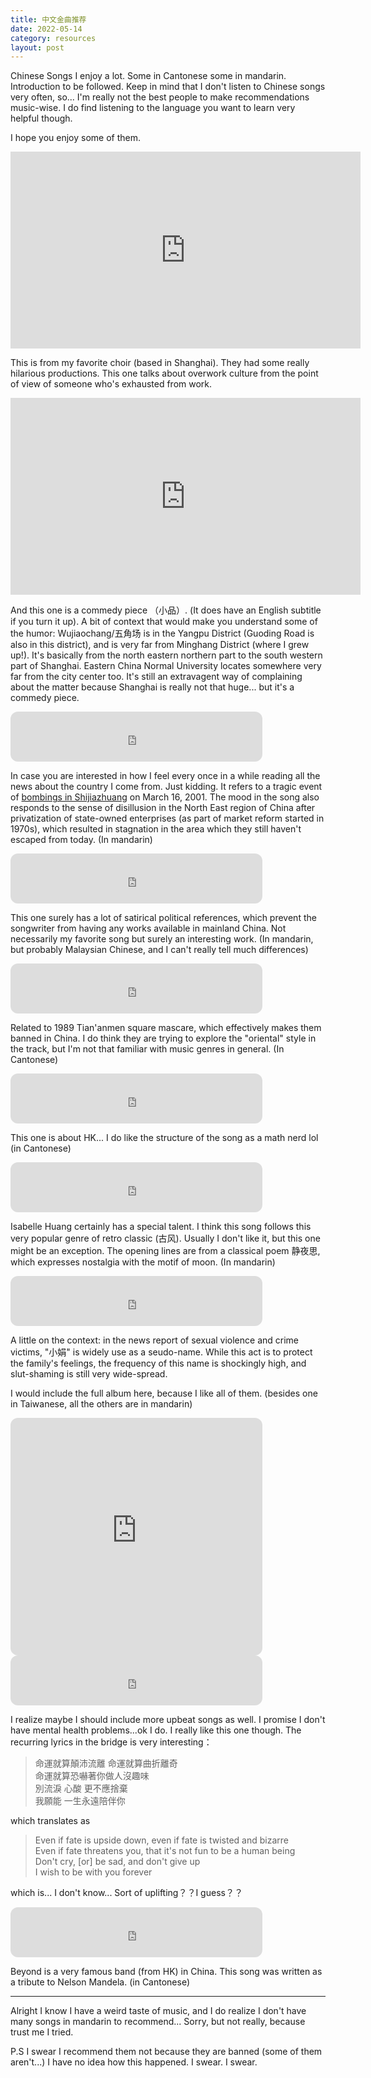 ```yaml
---
title: 中文金曲推荐
date: 2022-05-14
category: resources
layout: post
---
```


Chinese Songs I enjoy a lot. Some in Cantonese some in mandarin. Introduction to be followed. Keep in mind that I don't listen to Chinese songs very often, so... I'm really not the best people to make recommendations music-wise. I do find listening to the language you want to learn very helpful though. 

I hope you enjoy some of them. 

<iframe width="560" height="315" src="https://www.youtube-nocookie.com/embed/XFaQwZyPOZQ" title="YouTube video player" frameborder="0" allow="accelerometer; autoplay; clipboard-write; encrypted-media; gyroscope; picture-in-picture" allowfullscreen></iframe>

This is from my favorite choir (based in Shanghai). They had some really hilarious productions. This one talks about overwork culture from the point of view of someone who's exhausted from work. 

<iframe width="560" height="315" src="https://www.youtube-nocookie.com/embed/fR85tjpcf34" title="YouTube video player" frameborder="0" allow="accelerometer; autoplay; clipboard-write; encrypted-media; gyroscope; picture-in-picture" allowfullscreen></iframe>

And this one is a commedy piece （小品）. (It does have an English subtitle if you turn it up). A bit of context that would make you understand some of the humor: Wujiaochang/五角场 is in the Yangpu District (Guoding Road is also in this district), and is very far from Minghang District (where I grew up!). It's basically from the north eastern northern part to the south western part of Shanghai. Eastern China Normal University locates somewhere very far from the city center too. It's still an extravagent way of complaining about the matter because Shanghai is really not that huge... but it's a commedy piece.

<iframe style="border-radius:12px" src="https://open.spotify.com/embed/track/2oSyibxNEOnHUYh1J0xNYX?utm_source=generator" width="80%" height="80" frameBorder="0" allowfullscreen="" allow="autoplay; clipboard-write; encrypted-media; fullscreen; picture-in-picture"></iframe>

In case you are interested in how I feel every once in a while reading all the news about the country I come from. Just kidding. It refers to a tragic event of [bombings in Shijiazhuang](https://en.wikipedia.org/wiki/Shijiazhuang_bombings) on March 16, 2001. The mood in the song also responds to the sense of disillusion in the North East region of China after privatization of state-owned enterprises (as part of market reform started in 1970s), which resulted in stagnation in the area which they still haven't escaped from today. (In mandarin)

<iframe style="border-radius:12px" src="https://open.spotify.com/embed/track/4SQxzEwMRZcLl4XSDoWCL5?utm_source=generator" width="80%" height="80" frameBorder="0" allowfullscreen="" allow="autoplay; clipboard-write; encrypted-media; fullscreen; picture-in-picture"></iframe>

This one surely has a lot of satirical political references, which prevent the songwriter from having any works available in mainland China. Not necessarily my favorite song but surely an interesting work. (In mandarin, but probably Malaysian Chinese, and I can't really tell much differences)

<iframe style="border-radius:12px" src="https://open.spotify.com/embed/track/75bRsxHkaY4aWsj8Zn4QZ9?utm_source=generator" width="80%" height="80" frameBorder="0" allowfullscreen="" allow="autoplay; clipboard-write; encrypted-media; fullscreen; picture-in-picture"></iframe>

Related to 1989 Tian'anmen square mascare, which effectively makes them banned in China. I do think they are trying to explore the "oriental" style in the track, but I'm not that familiar with music genres in general. (In Cantonese)

<iframe style="border-radius:12px" src="https://open.spotify.com/embed/track/5X0ZFdwP8acfuyMoxSJ6pf?utm_source=generator" width="80%" height="80" frameBorder="0" allowfullscreen="" allow="autoplay; clipboard-write; encrypted-media; fullscreen; picture-in-picture"></iframe>

This one is about HK... I do like the structure of the song as a math nerd lol (in Cantonese)

<iframe style="border-radius:12px" src="https://open.spotify.com/embed/track/2huQT8EsB4hJ7Wu67XLyBl?utm_source=generator" width="80%" height="80" frameBorder="0" allowfullscreen="" allow="autoplay; clipboard-write; encrypted-media; fullscreen; picture-in-picture"></iframe>

Isabelle Huang certainly has a special talent. I think this song follows this very popular genre of retro classic (古风). Usually I don't like it, but this one might be an exception. The opening lines are from a classical poem 静夜思, which expresses nostalgia with the motif of moon. (In mandarin)


<iframe style="border-radius:12px" src="https://open.spotify.com/embed/track/6qlEgkjMbVNAIUbHKl8QLh?utm_source=generator" width="80%" height="80" frameBorder="0" allowfullscreen="" allow="autoplay; clipboard-write; encrypted-media; fullscreen; picture-in-picture"></iframe>

A little on the context: in the news report of sexual violence and crime victims, "小娟" is widely use as a seudo-name. While this act is to protect the family's feelings, the frequency of this name is shockingly high, and slut-shaming is still very wide-spread. 

I would include the full album here, because I like all of them. (besides one in Taiwanese, all the others are in mandarin)

<iframe style="border-radius:12px" src="https://open.spotify.com/embed/album/6U1BsinHDQcqIX2zu4NVqY?utm_source=generator" width="80%" height="380" frameBorder="0" allowfullscreen="" allow="autoplay; clipboard-write; encrypted-media; fullscreen; picture-in-picture"></iframe>

<iframe style="border-radius:12px" src="https://open.spotify.com/embed/track/3m4fZzJmhnbkS5Maamg6Pl?utm_source=generator" width="80%" height="80" frameBorder="0" allowfullscreen="" allow="autoplay; clipboard-write; encrypted-media; fullscreen; picture-in-picture"></iframe>

I realize maybe I should include more upbeat songs as well. I promise I don't have mental health problems...ok I do. I really like this one though. The recurring lyrics in the bridge is very interesting：

> 命運就算顛沛流離 命運就算曲折離奇  
命運就算恐嚇著你做人沒趣味  
別流淚 心酸 更不應捨棄  
我願能 一生永遠陪伴你  

which translates as 

> Even if fate is upside down, even if fate is twisted and bizarre  
> Even if fate threatens you, that it's not fun to be a human being  
> Don't cry, [or] be sad, and don't give up  
> I wish to be with you forever

which is... I don't know... Sort of uplifting？？I guess？？

<iframe style="border-radius:12px" src="https://open.spotify.com/embed/track/2xsfwyT49o2OCoPieXMxQC?utm_source=generator" width="80%" height="80" frameBorder="0" allowfullscreen="" allow="autoplay; clipboard-write; encrypted-media; fullscreen; picture-in-picture"></iframe>

Beyond is a very famous band (from HK) in China. This song was written as a tribute to Nelson Mandela. (in Cantonese)



---

Alright I know I have a weird taste of music, and I do realize I don't have many songs in mandarin to recommend... Sorry, but not really, because trust me I tried.

P.S I swear I recommend them not because they are banned (some of them aren't...) I have no idea how this happened. I swear. I swear.